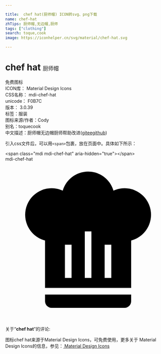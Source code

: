 ```yaml
---

title:  chef hat(厨师帽) ICON转svg、png下载
name: chef-hat
zhTips: 厨师帽,无边帽,厨师
tags: ["clothing"]
search: toque,cook
image: https://iconhelper.cn/svg/material/chef-hat.svg

---
```


# chef hat  <small style="font-size: 60%;font-weight: 100">厨师帽</small>


<div class="detail-page">
<p>
<span><span class="badge-success badge">免费图标</span> </span>
<br/>
<span>
ICON库：
<span class="badge-secondary badge">Material Design Icons</span> 
</span>
<br/>
<span>
CSS名称：
<span class="badge-secondary badge">mdi-chef-hat</span> 
</span>
<br/>
<span>
unicode：
<span class="badge-secondary badge">F0B7C</span> 
<copy-btn content='F0B7C' btn-title=""></copy-btn>
<copy-btn :content='String.fromCodePoint(parseInt("F0B7C", 16))' btn-title="复制U"></copy-btn>
</span>
<br/>
<span>
版本：
<span class="badge-secondary badge">3.0.39</span> 
</span><br/><span>标签：<span class="badge-light badge"><router-link to="/tags/clothing.html">服装</router-link></span></span>
<br/>
<span>图标来源/作者：<span class="badge-light badge">Cody</span></span> 
<br/>
<span>别名：<span class="badge-light badge">toque</span><span class="badge-light badge">cook</span></span><br/><span class="zh-detail">中文描述：<span class="badge-primary badge">厨师帽</span><span class="badge-primary badge">无边帽</span><span class="badge-primary badge">厨师</span><span class="help-link"><span>帮助改进</span>(<a href="https://gitee.com/liuwave/icon-helper/edit/master/json/material/chef-hat.json" target="_blank" rel="noopener noreferrer">gitee</a><a href="https://github.com/liuwave/icon-helper/edit/master/json/material/chef-hat.json" target="_blank" rel="noopener noreferrer">github</a></span>)</span><br/>
</p>
</div>
<div class="alert alert-dark">
  <i class="mdi mdi-chef-hat mdi-48px"></i>
  <i class="mdi mdi-chef-hat mdi-36px"></i>
  <i class="mdi mdi-chef-hat mdi-24px"></i>
  <i class="mdi mdi-chef-hat mdi-18px"></i>
</div>
<div>
  <p>引入css文件后，可以用<code>&lt;span&gt;</code>包裹，放在页面中。具体如下所示：    
  </p>
  <div class="alert alert-primary" style="font-size: 14px">
    &lt;span class="mdi mdi-chef-hat" aria-hidden="true"&gt;&lt;/span&gt;
    <copy-btn content='<span class="mdi mdi-chef-hat" aria-hidden="true"></span>'></copy-btn>
  </div>
  <div class="alert alert-secondary">
    <i class="mdi mdi-chef-hat"
    style="font-size: 24px"
    aria-hidden="true"></i> mdi-chef-hat
    <copy-btn content="mdi-chef-hat" btn-title="复制图标名称"></copy-btn>
  </div>
</div>
<div id="svg" class="svg-wrap">
<svg xmlns="http://www.w3.org/2000/svg" viewBox="0 0 24 24"><path d="M12.5,1.5C10.73,1.5 9.17,2.67 8.67,4.37C8.14,4.13 7.58,4 7,4A4,4 0 0,0 3,8C3,9.82 4.24,11.41 6,11.87V19H19V11.87C20.76,11.41 22,9.82 22,8A4,4 0 0,0 18,4C17.42,4 16.86,4.13 16.33,4.37C15.83,2.67 14.27,1.5 12.5,1.5M12,10.5H13V17.5H12V10.5M9,12.5H10V17.5H9V12.5M15,12.5H16V17.5H15V12.5M6,20V21A1,1 0 0,0 7,22H18A1,1 0 0,0 19,21V20H6Z" /></svg>
</div>
<detail full-name='mdi-chef-hat'></detail>
<div class="icon-detail__container">
<p>关于“<b>chef hat</b>”的评论:</p>
</div>
<Vssue title="关于“chef hat”的评论" />    
<div><p>图标chef hat来源于Material Design Icons，可免费使用，更多关于 Material Design Icons的信息，参见：<a target="_blank" href="https://iconhelper.cn/material.html"> Material Design Icons</a>
</p></div>
